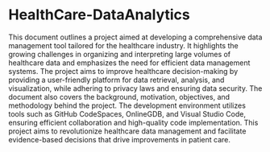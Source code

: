 # HealthCare-DataAnalytics
This document outlines a project aimed at developing a comprehensive data management tool tailored for the healthcare industry. It highlights the growing challenges in organizing and interpreting large volumes of healthcare data and emphasizes the need for efficient data management systems. The project aims to improve healthcare decision-making by providing a user-friendly platform for data retrieval, analysis, and visualization, while adhering to privacy laws and ensuring data security. The document also covers the background, motivation, objectives, and methodology behind the project. The development environment utilizes tools such as GitHub CodeSpaces, OnlineGDB, and Visual Studio Code, ensuring efficient collaboration and high-quality code implementation. This project aims to revolutionize healthcare data management and facilitate evidence-based decisions that drive improvements in patient care.
